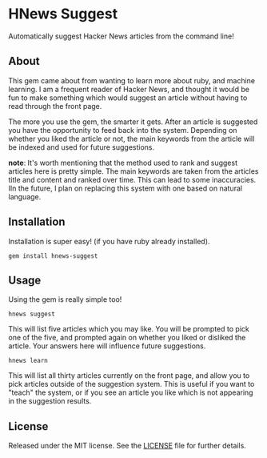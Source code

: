 # HNews Suggest

Automatically suggest Hacker News articles from the command line!

## About

This gem came about from wanting to learn more about ruby, and machine learning. I am a frequent reader of Hacker News, and thought it would be fun to make something which would suggest an article without having to read through the front page.

The more you use the gem, the smarter it gets. After an article is suggested you have the opportunity to feed back into the system. Depending on whether you liked the article or not, the main keywords from the article will be indexed and used for future suggestions.

__note__: It's worth mentioning that the method used to rank and suggest articles here is pretty simple. The main keywords are taken from the articles title and content and ranked over time. This can lead to some inaccuracies. IIn the future, I plan on replacing this system with one based on natural language.

## Installation

Installation is super easy! (if you have ruby already installed).

```
gem install hnews-suggest
```

## Usage

Using the gem is really simple too!

```
hnews suggest
```

This will list five articles which you may like. You will be prompted to pick one of the five, and prompted again on whether you liked or disliked the article. Your answers here will influence future suggestions.

```
hnews learn
```

This will list all thirty articles currently on the front page, and allow you to pick articles outside of the suggestion system. This is useful if you want to "teach" the system, or if you see an article you like which is not appearing in the suggestion results.

## License

Released under the MIT license. See the [LICENSE][] file for further details.

[license]: LICENSE
